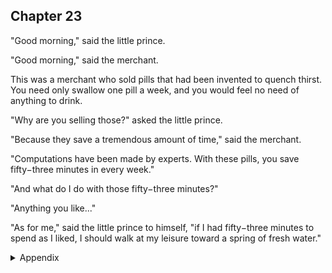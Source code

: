 ## Chapter 23



"Good morning," said the little prince.

"Good morning," said the merchant.

This was a merchant who sold pills that had been invented to quench thirst. You
need only swallow one pill a week, and you would feel no need of anything to
drink.

"Why are you selling those?" asked the little prince.

"Because they save a tremendous amount of time," said the merchant.

"Computations have been made by experts. With these pills, you save fifty−three
minutes in every week."

"And what do I do with those fifty−three minutes?"

"Anything you like..."

"As for me," said the little prince to himself, "if I had fifty−three minutes to spend
as I liked, I should walk at my leisure toward a spring of fresh water."


<details>
<summary>Appendix</summary>

<p>早上好。小王子说。</p>

<p>早上好，商人回答。</p>

<p>这个商人在卖一种药。这个商人发明了一种解渴药，只要吃一片，就可以一个星期不喝水。</p>

<p>小王子问，你为什么要卖这个？</p>

<p>商人说，专家统计过了，只要吃这个药，每个星期就可以节省 54 分钟喝水的时间。</p>

<p>小王子问，省下来的 54 分钟，用来干什么呢？</p>

<p>商人说，任何你想做的事。</p>

<p>小王子说，对我来说的话，如果有 54 分钟的时间，我就可以更悠闲地朝泉水走去。</p>

</details>